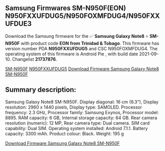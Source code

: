 <h2>Samsung Firmwares SM-N950F(EON) N950FXXUFDUG5/N950FOXMFDUG4/N950FXXUFDUE3</h2>
Download the Samsung firmware for the ✅ <strong>Samsung Galaxy Note8 </strong> ⭐ <strong>SM-N950F</strong> with product code <strong>EON</strong> <strong> from Trinidad & Tobago</strong>. This firmware has version number PDA <strong>N950FXXUFDUG5</strong> and CSC N950FOXMFDUG4. The operating system of this firmware is Android Pie , with build date 2021-09-10. Changelist <strong>21737876</strong>.


[SM-N950F](https://samfirm.shop/samsung/model/SM-N950F)
[N950FXXUFDUG5](https://samfirm.shop/samsung/pda/N950FXXUFDUG5)
[Download Firmware Samsung Galaxy Note8 SM-N950F](https://samfirm.shop/samsung/firmware/454652)
<h2>Summary description:</h2>
<p>Samsung Galaxy Note8 SM-N950F. Display diagonal: 16 cm (6.3"), Display resolution: 2960 x 1440 pixels, Display type: SAMOLED. Processor frequency: 2.3 GHz, Processor family: Samsung Exynos, Processor model: 8895. RAM capacity: 6 GB, Internal storage capacity: 64 GB. Rear camera resolution (numeric): 12 MP, Rear camera type: Dual camera. SIM card capability: Dual SIM. Operating system installed: Android 7.1.1. Battery capacity: 3300 mAh. Product colour: Black. Weight: 195 g</p>


[Download Firmware Samsung Galaxy Note8 SM-N950F](https://samfirm.shop/samsung/firmware/454652)
